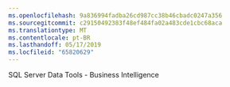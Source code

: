 ```yaml
---
ms.openlocfilehash: 9a836994fadba26cd987cc38b46cbadc0247a356
ms.sourcegitcommit: c29150492383f48ef484fa02a483cde1cbc68aca
ms.translationtype: MT
ms.contentlocale: pt-BR
ms.lasthandoff: 05/17/2019
ms.locfileid: "65820629"
---
```

SQL Server Data Tools \- Business Intelligence
